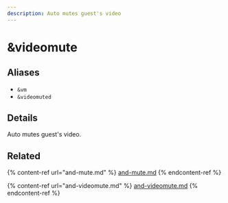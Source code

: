 ```yaml
---
description: Auto mutes guest's video
---
```


# \&videomute

## Aliases

* `&vm`
* `&videomuted`

## Details

Auto mutes guest's video.

## Related

{% content-ref url="and-mute.md" %}
[and-mute.md](and-mute.md)
{% endcontent-ref %}

{% content-ref url="and-videomute.md" %}
[and-videomute.md](and-videomute.md)
{% endcontent-ref %}
